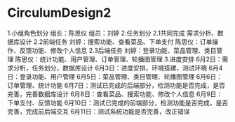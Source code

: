 # CirculumDesign2
1.小组角色划分
  组长：陈思仪
  组员：刘婷
2.任务划分
  2.1共同完成
    需求分析、数据库设计
  2.2前端任务
    刘婷：搜索功能、查看菜品、下单支付
    陈思仪：订单操作、反馈功能、修改个人信息
  2.3后端任务
    刘婷：登录功能、菜品管理、类目管理
    陈思仪：统计功能、用户管理、订单管理、轮播图管理
3.进度安排
  6月2日：需求分析，任务划分，数据库设计
  6月3日：进度安排，环境搭建，测试环境
  6月4日：登录功能、用户管理
  6月5日：菜品管理、类目管理、轮播图管理
  6月6日：订单管理、统计功能
  6月7日：测试已完成的后端部分，检测功能是否完成，是否完善，完善数据库设计
  6月8日：查看菜品、搜索功能、修改个人信息
  6月9日：下单支付、反馈功能
  6月10日：测试已完成的前端部分，检测功能是否完成，是否完善，完成前后端交互
  6月11日：测试系统功能是否完善，改正错误